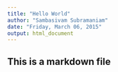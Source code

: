 ```yaml
---
title: "Hello World"
author: "Sambasivam Subramaniam"
date: "Friday, March 06, 2015"
output: html_document
---
```

## This is a markdown file
